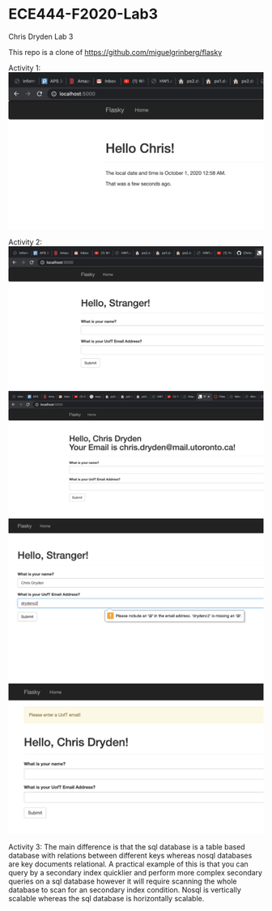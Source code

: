 # ECE444-F2020-Lab3


Chris Dryden Lab 3

This repo is a clone of
https://github.com/miguelgrinberg/flasky


Activity 1: ![Datetime Display](pics/activity1.png)
  
  

Activity 2:
![Initial Page](pics/activity2a.png)
![Valid Inputs](pics/activity2b.png)
![Invalid Email](pics/activity2c.png)
![Non-UofT Email](pics/activity2d.png)

Activity 3:
The main difference is that the sql database is a table based database with relations between different keys whereas nosql databases are key documents relational. A practical example of this is that you can query by a secondary index quicklier and perform more complex secondary queries on a sql database however it will require scanning the whole database to scan for an secondary index condition. Nosql is vertically scalable whereas the sql database is horizontally scalable.
